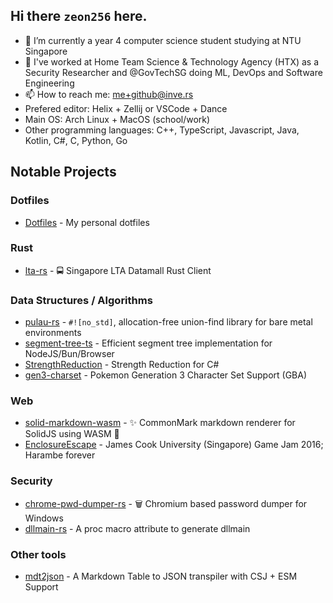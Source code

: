 ## Hi there `zeon256` here.

- 🔭 I’m currently a year 4 computer science student studying at NTU Singapore
- 💼 I've worked at Home Team Science & Technology Agency (HTX) as a Security Researcher and @GovTechSG doing ML, DevOps and Software Engineering
- 📫 How to reach me: me+github@inve.rs
- Prefered editor: Helix + Zellij or VSCode + Dance
- Main OS: Arch Linux + MacOS (school/work) 
- Other programming languages: C++, TypeScript, Javascript, Java, Kotlin, C#, C, Python, Go

## Notable Projects

### Dotfiles
- [Dotfiles](https://github.com/zeon256/dotfiles) - My personal dotfiles

### Rust
- [lta-rs](https://github.com/lta-rs/lta-rs) - 🚍 Singapore LTA Datamall Rust Client

### Data Structures / Algorithms
- [pulau-rs](https://github.com/zeon256/pulau-rs) - `#![no_std]`, allocation-free union-find library for bare metal environments
- [segment-tree-ts](https://github.com/zeon256/segment-tree-ts) - Efficient segment tree implementation for NodeJS/Bun/Browser
- [StrengthReduction](https://github.com/zeon256/StrengthReduction) - Strength Reduction for C#
- [gen3-charset](https://github.com/zeon256/gen3-charset) - Pokemon Generation 3 Character Set Support (GBA)

### Web
- [solid-markdown-wasm](https://github.com/zeon256/solid-markdown-wasm) - ✨ CommonMark markdown renderer for SolidJS using WASM 🚀
- [EnclosureEscape](https://github.com/zeon256/EnclosureEscape) - James Cook University (Singapore) Game Jam 2016; Harambe forever

### Security
- [chrome-pwd-dumper-rs](https://github.com/zeon256/chrome-pwd-dumper-rs) - 🗑️ Chromium based password dumper for Windows
- [dllmain-rs](https://github.com/zeon256/dllmain-rs) - A proc macro attribute to generate dllmain

### Other tools
- [mdt2json](https://github.com/zeon256/mdt2json) - A Markdown Table to JSON transpiler with CSJ + ESM Support
